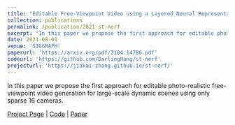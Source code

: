 ```yaml
---
title: "Editable Free-Viewpoint Video using a Layered Neural Representation"
collection: publications
permalink: /publication/2021-st-nerf
excerpt: 'In this paper we propose the first approach for editable photo-realistic free-viewpoint video generation for large-scale dynamic scenes using only sparse 16 cameras. '
date: 2021-08-01
venue: 'SIGGRAPH'
paperurl: 'https://arxiv.org/pdf/2104.14786.pdf'
codeurl: 'https://github.com/DarlingHang/st-nerf'
projecturl: 'https://jiakai-zhang.github.io/st-nerf/'
---
```

In this paper we propose the first approach for editable photo-realistic free-viewpoint video generation for large-scale dynamic scenes using only sparse 16 cameras. 

[Project Page](https://jiakai-zhang.github.io/st-nerf/) | [Code](https://github.com/DarlingHang/st-nerf) | [Paper](https://arxiv.org/pdf/2104.14786.pdf)
